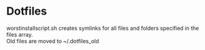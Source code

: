 # Dotfiles
worstinstallscript.sh creates symlinks for all files and folders specified in the files array.  
Old files are moved to ~/.dotfiles_old
